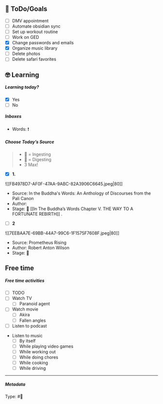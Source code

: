 ## 🎯 ToDo/Goals
- [ ] DMV appointment
- [ ] Automate obsidian sync
- [ ] Set up workout routine
- [ ] Work on GED
- [x] Change passwords and emails
- [x] Organize music library
- [ ] Delete photos
- [ ] Delete safari favorites

## 🤓 Learning
##### Learning today?
- [x] Yes
- [ ] No

##### Inboxes

- Words: ❗️

##### Choose Today’s Source

> - 📖 = Ingesting
> - 📝 = Digesting
> - 3 Max!

- [x] **1.** 

![[FB4978D7-AF0F-47AA-9ABC-82A3906C6645.jpeg|80]]
- Source: In the Buddha's Words: An Anthology of Discourses from the Pali Canon
- Author: 
- Stage: 📖 [[In The Buddha’s Words Chapter V. THE WAY TO A FORTUNATE REBIRTH]]
.
- [ ] **2**

![[7EEBAA7E-69BB-44A7-99C6-1F1575F7608F.jpeg|80]]
- Source: Prometheus Rising
- Author: Robert Anton Wilson
- Stage: 📖

## Free time
##### Free time activities
- [ ] TODO
- [ ] Watch TV 
	- [ ] Paranoid agent
- [ ] Watch movie
	- [ ] Akira
	- [ ] Fallen angles
- [ ] Listen to podcast
- Listen to music
	- [ ] By itself
	- [ ] While playing video games
	- [ ] While working out
	- [ ] While doing chores
	- [ ] While cooking
	- [ ] While driving

___

##### Metadata
Type: #📆 

